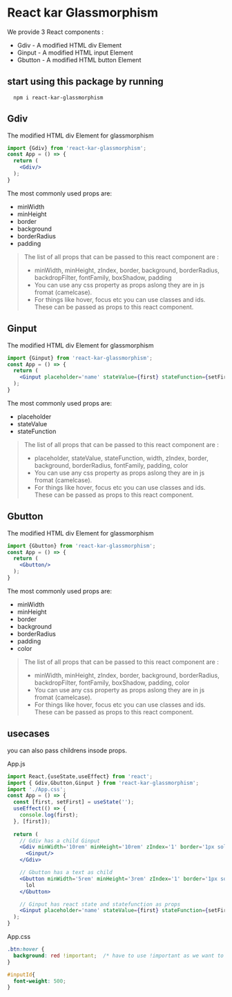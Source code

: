 # React kar Glassmorphism

We provide 3 React components :
- Gdiv - A modified HTML div Element
- Ginput - A modified HTML input Element
- Gbutton - A modified HTML button Element

## start using this package by running 
```shell
  npm i react-kar-glassmorphism
```

## Gdiv

The modified HTML div Element for glassmorphism

```jsx app.js
import {Gdiv} from 'react-kar-glassmorphism';
const App = () => {
  return (
    <Gdiv/>
  );
}
```
The most commonly used props are:
- minWidth
- minHeight
- border
- background
- borderRadius
- padding

>The list of all props that can be passed to this react component are :
>- minWidth, minHeight, zIndex, border, background, borderRadius, backdropFilter, fontFamily, boxShadow, padding
>- You can use any css property as props aslong they are in js fromat (camelcase).
>- For things like hover, focus etc you can use classes and ids. These can be passed as props to this react component.



## Ginput

The modified HTML div Element for glassmorphism

```jsx app.js
import {Ginput} from 'react-kar-glassmorphism';
const App = () => {
  return (
    <Ginput placeholder='name' stateValue={first} stateFunction={setFirst}/>
  );
}
```
The most commonly used props are:
- placeholder
- stateValue
- stateFunction

>The list of all props that can be passed to this react component are :
>- placeholder, stateValue, stateFunction, width, zIndex, border, background, borderRadius, fontFamily, padding, color
>- You can use any css property as props aslong they are in js fromat (camelcase).
>- For things like hover, focus etc you can use classes and ids. These can be passed as props to this react component.



## Gbutton

The modified HTML div Element for glassmorphism

```jsx app.js
import {Gbutton} from 'react-kar-glassmorphism';
const App = () => {
  return (
    <Gbutton/>
  );
}
```
The most commonly used props are:
- minWidth
- minHeight
- border
- background
- borderRadius
- padding
- color

>The list of all props that can be passed to this react component are :
>- minWidth, minHeight, zIndex, border, background, borderRadius, backdropFilter, fontFamily, boxShadow, padding, color
>- You can use any css property as props aslong they are in js fromat (camelcase).
>- For things like hover, focus etc you can use classes and ids. These can be passed as props to this react component.



## usecases

you can also pass childrens insode props.

App.js
```jsx app.js
import React,{useState,useEffect} from 'react';
import { Gdiv,Gbutton,Ginput } from 'react-kar-glassmorphism';
import './App.css';
const App = () => {
  const [first, setFirst] = useState('');
  useEffect(() => {
    console.log(first);
  }, [first]);
  
  return (
    // Gdiv has a child Ginput
    <Gdiv minWidth='10rem' minHeight='10rem' zIndex='1' border='1px solid white' background='rgba(255,255,255,.2)' borderRadius='0.5rem' backdropFilter='blur(0.2rem)' fontFamily='monospace' boxShadow='2px 2px 4px black' padding='0.7rem'>
      <Ginput/>
    </Gdiv>

    // Gbutton has a text as child
    <Gbutton minWidth='5rem' minHeight='3rem' zIndex='1' border='1px solid white' background='rgba(255,255,255,.1)' borderRadius='0.3rem' backdropFilter='blur(0.5rem)' fontFamily='monospace' boxShadow='2px 2px 5px black' padding='0.7rem' className='btn' color='white'>
      lol
    </Gbutton>

    // Ginput has react state and statefunction as props
    <Ginput placeholder='name' stateValue={first} stateFunction={setFirst} id='inputId'/>
  );
}
```
App.css
```css App.css
.btn:hover {
  background: red !important;  /* have to use !important as we want to change some inline css which has highest priority */
}

#inputId{
  font-weight: 500;
}
```
